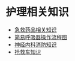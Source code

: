 <!-- _sidebar.md -->

# 护理相关知识

- [急救药品相关知识](/护理相关知识/急救药品相关知识.md)
- [简易呼吸器操作流程图](/护理相关知识/简易呼吸器操作流程图.md)
- [神经内科消防知识](/护理相关知识/神经内科消防知识.md)
- [抢救车知识](/护理相关知识/抢救车知识.md)